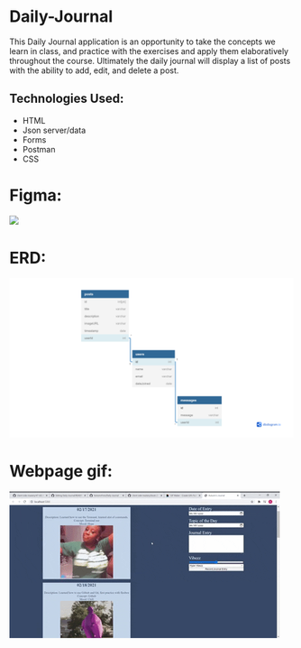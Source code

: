 # Daily-Journal

This Daily Journal application is an opportunity to take the concepts we learn in class, and practice with the exercises and apply them elaboratively throughout the course.
Ultimately the daily journal will display a list of posts with the ability to add, edit, and delete a post.

## Technologies Used:
- HTML
- Json server/data
- Forms
- Postman
- CSS
 
# Figma:
![](/daily%20journal%20–%20Figma.png)
# ERD:
![](/download%20(1).png)
# Webpage gif:
![](/Animated%20GIF-downsized_large.gif)
